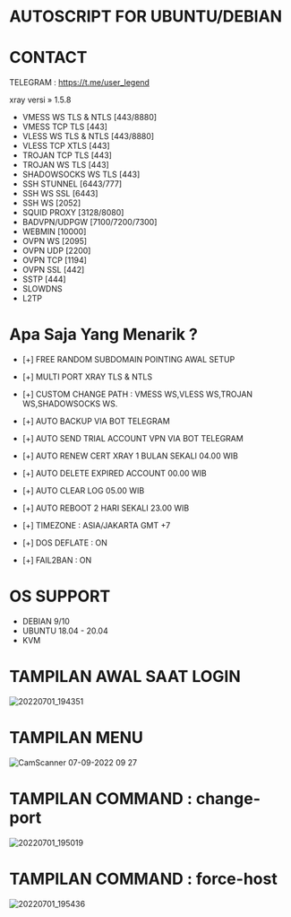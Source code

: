 # AUTOSCRIPT FOR UBUNTU/DEBIAN

# CONTACT
TELEGRAM : https://t.me/user_legend

xray versi » 1.5.8
 + VMESS WS TLS &amp; NTLS [443/8880]
 + VMESS TCP TLS [443]
 + VLESS WS TLS &amp; NTLS [443/8880]
 + VLESS TCP XTLS [443]
 + TROJAN TCP TLS [443]
 + TROJAN WS TLS [443]
 + SHADOWSOCKS WS TLS [443]
 + SSH STUNNEL [6443/777]
 + SSH WS SSL [6443]
 + SSH WS [2052]
 + SQUID PROXY [3128/8080]
 + BADVPN/UDPGW [7100/7200/7300]
 + WEBMIN [10000]
 + OVPN WS [2095]
 + OVPN UDP [2200]
 + OVPN TCP [1194]
 + OVPN SSL [442]
 + SSTP [444]
 + SLOWDNS
 + L2TP


# Apa Saja Yang Menarik ?

- [+] FREE RANDOM SUBDOMAIN POINTING AWAL SETUP

- [+] MULTI PORT XRAY TLS & NTLS

- [+] CUSTOM CHANGE PATH : VMESS WS,VLESS WS,TROJAN WS,SHADOWSOCKS WS.

- [+] AUTO BACKUP VIA BOT TELEGRAM

- [+] AUTO SEND TRIAL ACCOUNT VPN VIA BOT TELEGRAM

- [+] AUTO RENEW CERT XRAY 1 BULAN SEKALI 04.00 WIB

- [+] AUTO DELETE EXPIRED ACCOUNT 00.00 WIB

- [+] AUTO CLEAR LOG 05.00 WIB

- [+] AUTO REBOOT 2 HARI SEKALI 23.00 WIB

- [+] TIMEZONE : ASIA/JAKARTA GMT +7

- [+] DOS DEFLATE : ON

- [+] FAIL2BAN : ON
 
# OS SUPPORT
- DEBIAN 9/10
- UBUNTU 18.04 - 20.04
- KVM

# TAMPILAN AWAL SAAT LOGIN
![20220701_194351](https://user-images.githubusercontent.com/107354006/176888293-f1f67685-8eb1-4ae2-b8d1-57782483fecc.jpg)

# TAMPILAN MENU
![CamScanner 07-09-2022 09 27](https://user-images.githubusercontent.com/107354006/178086578-db526100-ecd9-42ac-93aa-d202622a749a.jpg)

# TAMPILAN COMMAND : change-port
![20220701_195019](https://user-images.githubusercontent.com/107354006/176889171-40656165-1611-4282-ba1a-426ad395d1f1.jpg)

# TAMPILAN COMMAND : force-host
![20220701_195436](https://user-images.githubusercontent.com/107354006/176889706-414ebd37-765e-4096-853b-6d7e82d445f9.jpg)
